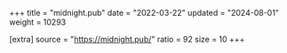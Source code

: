 +++
title = "midnight.pub"
date = "2022-03-22"
updated = "2024-08-01"
weight = 10293

[extra]
source = "https://midnight.pub/"
ratio = 92
size = 10
+++
